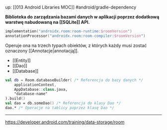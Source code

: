 up: [[013 Android Libraries MOC]]
#android/gradle-dependency 

**Biblioteka do zarządzania bazami danych w aplikacji poprzez dodatkową warstwę nabudowaną na [[SQLite]] API.**

```kotlin
implementation("androidx.room:room-runtime:$roomVersion")    
annotationProcessor("androidx.room:room-compiler:$roomVersion")
```

Operuje ona na trzech typach obiektów, z których każdy musi zostać oznaczony [[Annotacje|annotacją]].
- [[Entity]]
- [[Dao]]
- [[Database]]


```kotlin
val db = Room.databaseBuilder( /* Referencja do bazy danych */
	applicationContext, 
	AppDatabase::class.java, 
	"database-name"
).build()
val dao = db.someDao() /* Referencja do klasy Dao */
dao.* /* Operacje na tablicy poprzez klasę Dao */
```

---
https://developer.android.com/training/data-storage/room

